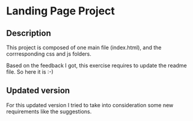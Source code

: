 # Landing Page Project

## Description

This project is composed of one main file (index.html), and the corrresponding css and js folders.

Based on the feedback I got, this exercise requires to update the readme file.
So here it is :-)

## Updated version

For this updated version I tried to take into consideration some new requirements like the suggestions.
